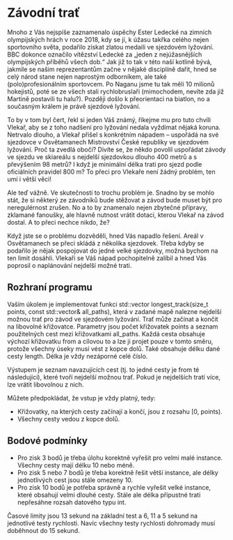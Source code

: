 # Závodní trať

Mnoho z Vás nejspíše zaznamenalo úspěchy Ester Ledecké na zimních olympijských hrách v roce 2018, kdy se jí, k úžasu takřka celého nejen sportovního světa, podařilo získat zlatou medaili ve sjezdovém lyžování. BBC dokonce označilo vítězství Ledecké za „jeden z nejúžasnějších olympijských příběhů všech dob.“ Jak již to tak v této naší kotlině bývá, jakmile se našim reprezentantům začne v nějaké disciplíně dařit, hned se celý národ stane nejen naprostým odborníkem, ale také (polo)profesionálním sportovcem. Po Naganu jsme tu tak měli 10 milionů hokejistů, poté se ze všech stali rychlobruslaři (mimochodem, nevíte zda již Martině postavili tu halu?). Později došlo k přeorientaci na biatlon, no a současným králem je právě sjezdové lyžování.

To by v tom byl čert, řekl si jeden Váš známý, říkejme mu pro tuto chvíli Vlekař, aby se z toho nadšení pro lyžování nedala vyždímat nějaká koruna. Netrvalo dlouho, a Vlekař přišel s konkrétním nápadem – uspořádá na své sjezdovce v Osvětamanech Mistrovství České republiky ve sjezdovém lyžování. Proč ta zvedlá obočí? Divíte se, že někdo povolil uspořádat závody ve sjezdu ve skiareálu s nejdelší sjezdovkou dlouho 400 metrů a s převýšením 98 metrů? I když je minimální délka trati pro sjezd podle oficiálních pravidel 800 m? To přeci pro Vlekaře není žádný problém, ten umí i větší věci!

Ale teď vážně. Ve skutečnosti to trochu problém je. Snadno by se mohlo stát, že si některý ze závodníků bude stěžovat a závod bude muset být pro neregulérnost zrušen. No a to by znamenalo nejen zbytečné přípravy, zklamané fanoušky, ale hlavně nutnost vrátit dotaci, kterou Vlekař na závod dostal. A to přeci nechce nikdo, že?

Když jste se o problému dozvěděli, hned Vás napadlo řešení. Areál v Osvětamanech se přeci skládá z několika sjezdovek. Třeba kdyby se podařilo je nějak pospojovat do jedné velké sjezdovky, možná bychom na ten limit dosáhli. Vlekaři se Váš nápad pochopitelně zalíbil a hned Vás poprosil o naplánování nejdelší možné trati.

## Rozhraní programu
Vaším úkolem je implementovat funkci std::vector<Path> longest_track(size_t points, const std::vector<Path>& all_paths), která v zadané mapě nalezne nejdelší možnou trať pro závod ve sjezdovém lyžování. Trať může začínat a končit na libovolné křižovatce. Parametry jsou počet křižovatek points a seznam použitelných cest mezi křižovatkami all_paths. Každá cesta obsahuje výchozí křižovatku from a cílovou to a lze ji projet pouze v tomto směru, protože všechny úseky musí vést z kopce dolů. Také obsahuje délku dané cesty length. Délka je vždy nezáporné celé číslo.

Výstupem je seznam navazujících cest (tj. to jedné cesty je from té následující), které tvoří nejdelší možnou trať. Pokud je nejdelších tratí více, lze vrátit libovolnou z nich.

Můžete předpokládat, že vstup je vždy platný, tedy:
- Křižovatky, na kterých cesty začínají a končí, jsou z rozsahu [0, points).
- Všechny cesty vedou z kopce dolů.

## Bodové podmínky
- Pro zisk 3 bodů je třeba úlohu korektně vyřešit pro velmi malé instance. Všechny cesty mají délku 10 nebo méně.
- Pro zisk 5 nebo 7 bodů je třeba korektně řešit větší instance, ale délky jednotlivých cest jsou stále omezeny 10.
- Pro zisk 10 bodů je potřeba správně a rychle vyřešit velké instance, které obsahují velmi dlouhé cesty. Stále ale délka přípustné trati nepřesáhne rozsah datového typu int.

Časové limity jsou 13 sekund na základní test a 6, 11 a 5 sekund na jednotlivé testy rychlosti. Navíc všechny testy rychlosti dohromady musí doběhnout do 15 sekund.